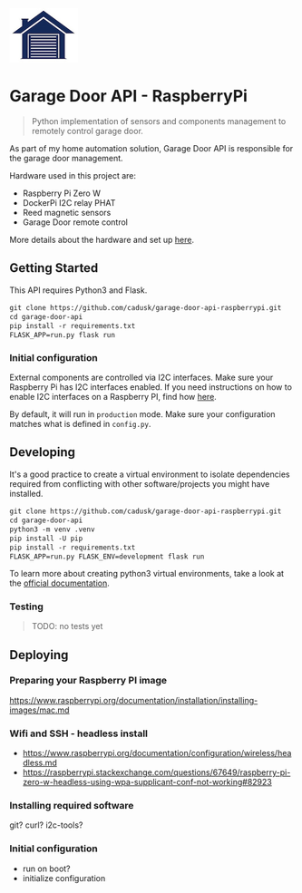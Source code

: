 ![Garage Door Logo](docs/logo.jpg)

# Garage Door API - RaspberryPi
> Python implementation of sensors and components management to
> remotely control garage door.

As part of my home automation solution, Garage Door API is responsible
for the garage door management.

Hardware used in this project are:
* Raspberry Pi Zero W
* DockerPi I2C relay PHAT
* Reed magnetic sensors
* Garage Door remote control

More details about the hardware and set up [here][1].

## Getting Started

This API requires Python3 and Flask.

```shell
git clone https://github.com/cadusk/garage-door-api-raspberrypi.git
cd garage-door-api
pip install -r requirements.txt
FLASK_APP=run.py flask run
```

### Initial configuration

External components are controlled via I2C interfaces. Make sure your Raspberry Pi has I2C interfaces enabled. If you need instructions on how to enable I2C interfaces on a Raspberry PI, find how [here][2].

By default, it will run in `production` mode. Make sure your configuration matches what is defined in `config.py`.

## Developing

It's a good practice to create a virtual environment to isolate dependencies required from conflicting with other software/projects you might have installed.

```shell
git clone https://github.com/cadusk/garage-door-api-raspberrypi.git
cd garage-door-api
python3 -m venv .venv
pip install -U pip
pip install -r requirements.txt
FLASK_APP=run.py FLASK_ENV=development flask run
```

To learn more about creating python3 virtual environments, take a look at the [official documentation][3].

### Testing

> TODO: no tests yet

## Deploying

### Preparing your Raspberry PI image
https://www.raspberrypi.org/documentation/installation/installing-images/mac.md

### Wifi and SSH - headless install
- https://www.raspberrypi.org/documentation/configuration/wireless/headless.md
- https://raspberrypi.stackexchange.com/questions/67649/raspberry-pi-zero-w-headless-using-wpa-supplicant-conf-not-working#82923

### Installing required software
git? curl? i2c-tools?

### Initial configuration
- run on boot?
- initialize configuration

[1]: docs/hardware.md "Hardware info"
[2]: docs/i2c.md "How to detect and test I2C devices"
[3]: https://docs.python.org/3/library/venv.html "How to create Python3 virtual environments"